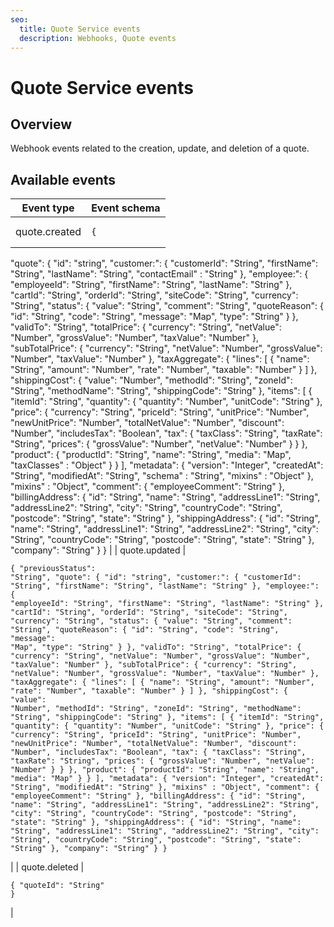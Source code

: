 ```yaml
---
seo:
  title: Quote Service events
  description: Webhooks, Quote events
---
```


# Quote Service events

## Overview

Webhook events related to the creation, update, and deletion of a quote.

## Available events

| Event type    | Event schema                                                                                                                                                                                                                                                                                                                                                                                                                                                                                                                                                                                                                                                                                                                                                                                                                                                                                                                                                                                                                                                                                                                                                                                                                                                                                                                                                                                                                                                                                                                                                                                                                                                                                                                                                                                                                                                                                                                                                                                                                                                                                                                                                                                                                                                                                                                                                                                                                                                                                                                                                                                                                                                                                                                                                                                                                                                                                                                                                                                                     |
| ------------- | ---------------------------------------------------------------------------------------------------------------------------------------------------------------------------------------------------------------------------------------------------------------------------------------------------------------------------------------------------------------------------------------------------------------------------------------------------------------------------------------------------------------------------------------------------------------------------------------------------------------------------------------------------------------------------------------------------------------------------------------------------------------------------------------------------------------------------------------------------------------------------------------------------------------------------------------------------------------------------------------------------------------------------------------------------------------------------------------------------------------------------------------------------------------------------------------------------------------------------------------------------------------------------------------------------------------------------------------------------------------------------------------------------------------------------------------------------------------------------------------------------------------------------------------------------------------------------------------------------------------------------------------------------------------------------------------------------------------------------------------------------------------------------------------------------------------------------------------------------------------------------------------------------------------------------------------------------------------------------------------------------------------------------------------------------------------------------------------------------------------------------------------------------------------------------------------------------------------------------------------------------------------------------------------------------------------------------------------------------------------------------------------------------------------------------------------------------------------------------------------------------------------------------------------------------------------------------------------------------------------------------------------------------------------------------------------------------------------------------------------------------------------------------------------------------------------------------------------------------------------------------------------------------------------------------------------------------------------------------------------------------------------- |
| quote.created | <pre class="language-json"><code class="lang-json">{
  "quote": {
    "id": "string",
    "customer:": {
      "customerId": "String",
      "firstName": "String",
      "lastName": "String",
      "contactEmail" : "String"
    },
    "employee:": {
      "employeeId": "String",
      "firstName": "String",
      "lastName": "String"
    },
    "cartId": "String",
    "orderId": "String",
    "siteCode": "String",
    "currency": "String",
    "status": {
      "value": "String",
      "comment": "String",
      "quoteReason": {
        "id": "String",
        "code": "String",
        "message": "Map",
        "type": "String"
      }
    },
    "validTo": "String",
    "totalPrice": {
      "currency": "String",
      "netValue": "Number",
      "grossValue": "Number",
      "taxValue": "Number"
    },
    "subTotalPrice": {
      "currency": "String",
      "netValue": "Number",
      "grossValue": "Number",
      "taxValue": "Number"
    },
    "taxAggregate": {
      "lines": [
        {
          "name": "String",
          "amount": "Number",
          "rate": "Number",
          "taxable": "Number"
        }
      ]
    },
    "shippingCost": {
      "value": "Number",
      "methodId": "String",
      "zoneId": "String",
      "methodName": "String",
      "shippingCode": "String"
    },
    "items": [
      {
        "itemId": "String",
        "quantity": {
          "quantity": "Number",
          "unitCode": "String"
        },
        "price": {
          "currency": "String",
          "priceId": "String",
          "unitPrice": "Number",
          "newUnitPrice": "Number",
          "totalNetValue": "Number",
          "discount": "Number",
          "includesTax": "Boolean",
          "tax": {
            "taxClass": "String",
            "taxRate": "String",
            "prices": {
              "grossValue": "Number",
              "netValue": "Number"
            }
          }
        },
        "product": {
          "productId": "String",
          "name": "String",
          "media": "Map",
          "taxClasses" : "Object"
        }
      }
    ],
    "metadata": {
      "version": "Integer",
      "createdAt": "String",
      "modifiedAt": "String",
      "schema" : "String",
      "mixins" : "Object"
    },
    "mixins" : "Object",
    "comment": {
      "employeeComment": "String"
    },
    "billingAddress": {
      "id": "String",
      "name": "String",
      "addressLine1": "String",
      "addressLine2": "String",
      "city": "String",
      "countryCode": "String",
      "postcode": "String",
      "state": "String"
    },
    "shippingAddress": {
      "id": "String",
      "name": "String",
      "addressLine1": "String",
      "addressLine2": "String",
      "city": "String",
      "countryCode": "String",
      "postcode": "String",
      "state": "String"
    },
    "company": "String"
  }
}
</code></pre> |
| quote.updated | <pre class="language-json"><code class="lang-json">{
  "previousStatus": "String",
  "quote": {
    "id": "string",
    "customer:": {
      "customerId": "String",
      "firstName": "String",
      "lastName": "String"
    },
    "employee:": {
      "employeeId": "String",
      "firstName": "String",
      "lastName": "String"
    },
    "cartId": "String",
    "orderId": "String",
    "siteCode": "String",
    "currency": "String",
    "status": {
      "value": "String",
      "comment": "String",
      "quoteReason": {
        "id": "String",
        "code": "String",
        "message": "Map",
        "type": "String"
      }
    },
    "validTo": "String",
    "totalPrice": {
      "currency": "String",
      "netValue": "Number",
      "grossValue": "Number",
      "taxValue": "Number"
    },
    "subTotalPrice": {
      "currency": "String",
      "netValue": "Number",
      "grossValue": "Number",
      "taxValue": "Number"
    },
    "taxAggregate": {
      "lines": [
        {
          "name": "String",
          "amount": "Number",
          "rate": "Number",
          "taxable": "Number"
        }
      ]
    },
    "shippingCost": {
      "value": "Number",
      "methodId": "String",
      "zoneId": "String",
      "methodName": "String",
      "shippingCode": "String"
    },
    "items": [
      {
        "itemId": "String",
        "quantity": {
          "quantity": "Number",
          "unitCode": "String"
        },
        "price": {
          "currency": "String",
          "priceId": "String",
          "unitPrice": "Number",
          "newUnitPrice": "Number",
          "totalNetValue": "Number",
          "discount": "Number",
          "includesTax": "Boolean",
          "tax": {
            "taxClass": "String",
            "taxRate": "String",
            "prices": {
              "grossValue": "Number",
              "netValue": "Number"
            }
          }
        },
        "product": {
          "productId": "String",
          "name": "String",
          "media": "Map"
        }
      }
    ],
    "metadata": {
      "version": "Integer",
      "createdAt": "String",
      "modifiedAt": "String"
    },
    "mixins" : "Object",
    "comment": {
      "employeeComment": "String"
    },
    "billingAddress": {
      "id": "String",
      "name": "String",
      "addressLine1": "String",
      "addressLine2": "String",
      "city": "String",
      "countryCode": "String",
      "postcode": "String",
      "state": "String"
    },
    "shippingAddress": {
      "id": "String",
      "name": "String",
      "addressLine1": "String",
      "addressLine2": "String",
      "city": "String",
      "countryCode": "String",
      "postcode": "String",
      "state": "String"
    },
    "company": "String"
  }
}
</code></pre>                                                                                             |
| quote.deleted | <pre class="language-json"><code class="lang-json">{
 "quoteId": "String"
}
</code></pre>                                                                                                                                                                                                                                                                                                                                                                                                                                                                                                                                                                                                                                                                                                                                                                                                                                                                                                                                                                                                                                                                                                                                                                                                                                                                                                                                                                                                                                                                                                                                                                                                                                                                                                                                                                                                                                                                                                                                                                                                                                                                                                                                                                                                                                                                                                                                                                                                                                                                                                                                                                                                                                                                                                                                                                                                                                                                                                                        |
